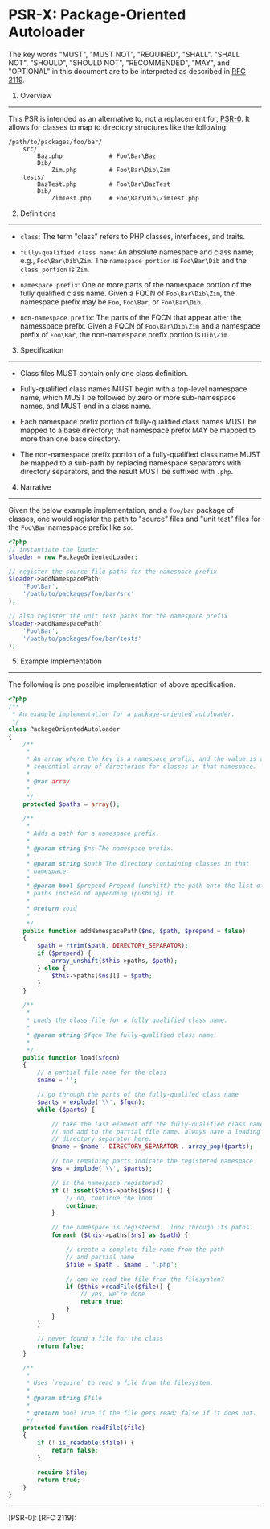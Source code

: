 PSR-X: Package-Oriented Autoloader
==================================

The key words "MUST", "MUST NOT", "REQUIRED", "SHALL", "SHALL NOT", "SHOULD", "SHOULD NOT", "RECOMMENDED", "MAY", and "OPTIONAL" in this document are to be interpreted as described in [RFC 2119](http://tools.ietf.org/html/rfc2119).


1. Overview
-----------

This PSR is intended as an alternative to, not a replacement for, [PSR-0](https://github.com/php-fig/fig-standards/blob/master/accepted/PSR-0.md). It allows for classes to map to directory structures like the following:

    /path/to/packages/foo/bar/
        src/
            Baz.php             # Foo\Bar\Baz
            Dib/
                Zim.php         # Foo\Bar\Dib\Zim
        tests/
            BazTest.php         # Foo\Bar\BazTest
            Dib/
                ZimTest.php     # Foo\Bar\Dib\ZimTest.php


2. Definitions
--------------

- `class`: The term "class" refers to PHP classes, interfaces, and traits.

- `fully-qualified class name`: An absolute namespace and class name; e.g., `Foo\Bar\Dib\Zim`.  The `namespace portion` is `Foo\Bar\Dib` and the `class portion` is `Zim`.

- `namespace prefix`: One or more parts of the namespace portion of the fully qualified class name.  Given a FQCN of `Foo\Bar\Dib\Zim`, the namespace prefix may be `Foo`, `Foo\Bar`, or `Foo\Bar\Dib`.

- `non-namespace prefix`: The parts of the FQCN that appear after the namesspace prefix.  Given a FQCN of `Foo\Bar\Dib\Zim` and a namespace prefix of `Foo\Bar`, the non-namespace prefix portion is `Dib\Zim`.


3. Specification
----------------

- Class files MUST contain only one class definition.

- Fully-qualified class names MUST begin with a top-level namespace name, which MUST be followed by zero or more sub-namespace names, and MUST end in a class name.

- Each namespace prefix portion of fully-qualified class names MUST be mapped to a base directory; that namespace prefix MAY be mapped to more than one base directory.

- The non-namespace prefix portion of a fully-qualified class name MUST be mapped to a sub-path by replacing namespace separators with directory separators, and the result MUST be suffixed with `.php`.


4. Narrative
------------

Given the below example implementation, and a `foo/bar` package of classes, one would register the path to "source" files and "unit test" files for the `Foo\Bar` namespace prefix like so:

```php
<?php
// instantiate the loader
$loader = new PackageOrientedLoader;

// register the source file paths for the namespace prefix
$loader->addNamespacePath(
    'Foo\Bar',
    '/path/to/packages/foo/bar/src'
);

// also register the unit test paths for the namespace prefix
$loader->addNamespacePath(
    'Foo\Bar',
    '/path/to/packages/foo/bar/tests'
);
```

5. Example Implementation
-------------------------

The following is one possible implementation of above specification.

```php
<?php
/**
 * An example implementation for a package-oriented autoloader.
 */
class PackageOrientedAutoloader
{
    /**
     * 
     * An array where the key is a namespace prefix, and the value is a
     * sequential array of directories for classes in that namespace.
     * 
     * @var array
     * 
     */
    protected $paths = array();

    /**
     * 
     * Adds a path for a namespace prefix.
     * 
     * @param string $ns The namespace prefix.
     * 
     * @param string $path The directory containing classes in that
     * namespace.
     * 
     * @param bool $prepend Prepend (unshift) the path onto the list of 
     * paths instead of appending (pushing) it.
     * 
     * @return void
     * 
     */
    public function addNamespacePath($ns, $path, $prepend = false)
    {
        $path = rtrim($path, DIRECTORY_SEPARATOR);
        if ($prepend) {
            array_unshift($this->paths, $path);
        } else {
            $this->paths[$ns][] = $path;
        }
    }

    /**
     * 
     * Loads the class file for a fully qualified class name.
     * 
     * @param string $fqcn The fully-qualified class name.
     * 
     */
    public function load($fqcn)
    {
        // a partial file name for the class
        $name = '';

        // go through the parts of the fully-qualifed class name
        $parts = explode('\\', $fqcn);
        while ($parts) {

            // take the last element off the fully-qualified class name
            // and add to the partial file name. always have a leading
            // directory separator here.
            $name = $name . DIRECTORY_SEPARATOR . array_pop($parts);

            // the remaining parts indicate the registered namespace
            $ns = implode('\\', $parts);

            // is the namespace registered?
            if (! isset($this->paths[$ns])) {
                // no, continue the loop
                continue;
            }

            // the namespace is registered.  look through its paths.
            foreach ($this->paths[$ns] as $path) {

                // create a complete file name from the path
                // and partial name
                $file = $path . $name . '.php';

                // can we read the file from the filesystem?
                if ($this->readFile($file)) {
                    // yes, we're done
                    return true;
                }
            }
        }

        // never found a file for the class
        return false;
    }

    /**
     * 
     * Uses `require` to read a file from the filesystem.
     * 
     * @param string $file
     * 
     * @return bool True if the file gets read; false if it does not.
     */
    protected function readFile($file)
    {
        if (! is_readable($file)) {
            return false;
        }

        require $file;
        return true;
    }
}
```

* * *

[PSR-0]: 
[RFC 2119]: 

